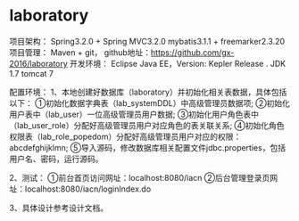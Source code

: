 # laboratory

项目架构： Spring3.2.0 + Spring MVC3.2.0 mybatis3.1.1 + freemarker2.3.20
项目管理： Maven + git，  github地址：https://github.com/gx-2016/laboratory
开发环境： Eclipse Java EE，Version: Kepler Release .
           JDK 1.7
		   tomcat 7

配置环境：
1、本地创建好数据库（laboratory）并初始化相关表数据，具体包括以下：
   ①初始化数据字典表（lab_systemDDL）中高级管理员数据项;
   ②初始化用户表中（lab_user）一位高级管理员用户数据;
   ③初始化用户角色表中（lab_user_role）分配好高级管理员用户对应角色的表关联关系;
   ④初始化角色权限表（lab_role_popedom）分配好高级管理员用户对应的权限：abcdefghijklmn;
   ⑤导入源码，修改数据库相关配置文件jdbc.properties，包括用户名、密码，运行源码。
   
2、测试：
   ①前台首页访问网址：localhost:8080/iacn
   ②后台管理登录页网址：localhost:8080/iacn/loginIndex.do

3、具体设计参考设计文档。